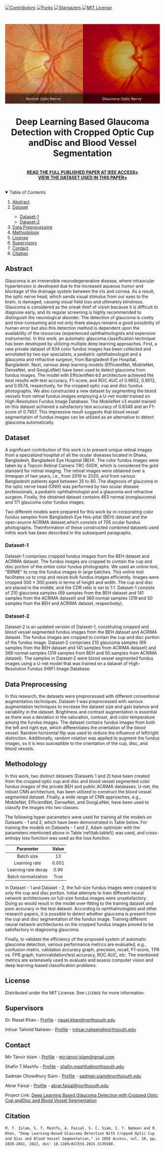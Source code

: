 <!--
*** Thanks for checking out the Best-README-Template. If you have a suggestion
*** that would make this better, please fork the repo and create a pull request
*** or simply open an issue with the tag "enhancement".
*** Thanks again! Now go create something AMAZING! :D
-->


<!-- (the "REPO NOT FOUND" message will disappear once you make the repository public) -->
<!-- PROJECT SHIELDS -->
<!--
*** I'm using markdown "reference style" links for readability.
*** Reference links are enclosed in brackets [ ] instead of parentheses ( ).
*** See the bottom of this document for the declaration of the reference variables
*** for contributors-url, forks-url, etc. This is an optional, concise syntax you may use.
*** https://www.markdownguide.org/basic-syntax/#reference-style-links
-->
[![Contributors][contributors-shield]][contributors-url]
[![Forks][forks-shield]][forks-url]
[![Stargazers][stars-shield]][stars-url]
[![MIT License][license-shield]][license-url]
<!-- [![LinkedIn][linkedin-shield]][linkedin-url] -->



<!-- PROJECT LOGO -->
<br />
<p align="center">
  <a href="https://github.com/smashfu/practice">
    <img src="images/image.jpg" alt="" width="541" height="258">
  </a>

  <h1 align="center">Deep Learning Based Glaucoma Detection with Cropped Optic Cup andDisc and Blood Vessel Segmentation</h1>

  <p align="center">
<!--     A short report of our experiments. -->
    <br />
    <a target="_blank" href="https://ieeexplore.ieee.org/document/9664528"><strong>READ THE FULL PUBLISHED PAPER AT IEEE ACCESS»</strong></a>
    <br />
    <a target="_blank" href="https://github.com/mirtanvirislam/Deep-Learning-Based-Glaucoma-Detection-with-Cropped-Optic-Cup-and-Disc-and-Blood-Vessel-Segmentation/tree/master/Dataset"><strong>VIEW THE DATASET USED IN THIS PAPER»</strong></a>
    <br />
    <br />
 <!-- <a href="https://github.com/othneildrew/Best-README-Template">View Demo</a>
    ·
    <a href="https://github.com/othneildrew/Best-README-Template/issues">Report Bug</a>
    ·
    <a href="https://github.com/othneildrew/Best-README-Template/issues">Request Feature</a> -->
  </p>
</p>



<!-- TABLE OF CONTENTS -->
<details open="open">
  <summary>Table of Contents</summary>
  <ol>
    <li>
      <a href="#abstract">Abstract</a>
<!--       <ul>
        <li><a href="#software-components">Software Components</a></li>
      </ul> -->
    </li>
    <li><a href="#dataset">Dataset</a></li>
 <ul>
  <li><a href="#dataset-1">Dataset-1</a></li>
  <li><a href="#dataset-2">Dataset-2</a></li>
</ul>
    <li><a href="#data-preprocessing">Data Preprocessing</a></li>
    <li><a href="#methodology">Methodology</a></li>
    <!--<li><a href="#contributing">Contributing</a></li> -->
    <li><a href="#license">License</a></li>
    <li><a href="#supervisors">Supervisors</a></li>
    <li><a href="#contact">Contact</a></li>
    <li><a href="#citation">Citation</a></li>
  </ol>
</details>



<!-- ABSTRACT -->
## Abstract

<!-- [![Product Name Screen Shot][product-screenshot]](https://example.com)-->

Glaucoma is an irreversible neurodegenerative disease, where intraocular hypertension is developed due to the increased aqueous humor and blockage of the drainage system between the iris and cornea. As a result, the optic nerve head, which sends visual stimulus from our eyes to the brain, is damaged, causing visual field loss and ultimately blindness. Glaucoma is considered as the sneak thief of vision because it is difficult to diagnose early, and its regular screening is highly recommended to distinguish the neurological disorder. The detection of glaucoma is costly and time-consuming and not only there always remains a good possibility of human error but also this detection method is dependent upon the availability of the resources (experienced ophthalmologists and expensive instruments). In this work, an automatic glaucoma classification technique has been developed by utilizing multiple deep learning approaches. First, a new private dataset of 634 color fundus images has been collected and annotated by two eye specialists, a pediatric ophthalmologist and a glaucoma and refractive surgeon, from Bangladesh Eye Hospital, Bangladesh. Next, various deep learning models (EfficientNet, MobileNet, DenseNet, and GoogLeNet) have been used to detect glaucoma from fundus images. The model with EfficientNet-b3 architecture achieved the best results with test accuracy, F1-score, and ROC AUC of 0.9652, 0.9512, and 0.9574, respectively, for the cropped optic cup and disc fundus photographs. We also constructed a new dataset by segmenting the blood vessels from retinal fundus images employing a U-net model trained on High-Resolution Fundus Image Database. The MobileNet v3 model trained on this dataset achieved a satisfactory test accuracy of 0.8348 and an F1-score of 0.7957. This impressive result suggests that blood vessel segmentation of fundus images can be utilized as an alternative to detect glaucoma automatically.

<!-- ### Software Components

Some of the frameworks and libraries used for this project are listed below:
* [PyTorch](https://pytorch.org/)
* [Pandas](https://pandas.pydata.org/)
* [Seaborn](https://seaborn.pydata.org/) -->


<!-- Dataset -->
## Dataset

A significant contribution of this work is to present unique retinal images from a specialized hospital of all the ocular diseases located in Dhaka, Bangladesh, Bangladesh Eye Hospital (BEH). The color fundus images were taken by a Topcon Retinal Camera TRC-50DX, which is considered the gold standard for retinal imaging. The retinal images were obtained over a timespan of two years, i.e., from 2019 to 2020, and from various Bangladeshi patients aged between 35 to 80. The diagnosis of glaucoma in the optic nerve head (ONH) was performed by two ocular disease professionals, a pediatric ophthalmologist and a glaucoma and refractive surgeon. Finally, the obtained dataset contains 463 normal (nonglaucoma) and 171 glaucoma color fundus images.

Two different models were prepared for this work by in-corporating color fundus samples from Bangladesh Eye Hos-pital (BEH) dataset and the open-source ACRIMA dataset,which consists of 705 ocular fundus photographs. Theinformation of these constructed combined datasets used inthis work has been described in the subsequent paragraphs.

### Dataset-1

Dataset-1 comprises cropped fundus images from the BEH dataset and ACRIMA dataset. The fundus images are cropped to contain the cup and disc portion of the entire color fundus photographs. We used an online tool, "BIRME" to crop the fundus images in large batches. This online tool facilitates us to crop and resize bulk fundus images efficiently. Images were cropped $300 \times 300$ pixels in terms of height and width. The cup and disc are placed in the middle, and the CDR ratio is set to 1:1. Dataset-1 consists of 210 glaucoma samples (69 samples from the BEH dataset and 141 samples from the ACRIMA dataset) and 369 normal samples (319 and 50 samples from the BEH and ACRIMA dataset, respectively).

### Dataset-2

Dataset-2 is an updated version of Dataset-1, constituting cropped and blood vessel segmented fundus images from the BEH dataset and ACRIMA dataset. The fundus images are cropped to contain the cup and disc portion of the fundus image. Dataset-2 comprises 210 glaucoma samples (69 samples from the BEH dataset and 141 samples from ACRIMA dataset) and 369 normal samples (319 samples from BEH and 50 samples from ACRIMA dataset). The samples in Dataset-2 were blood vessel segmented fundus images using a U-net model that was trained on a dataset of High-Resolution Fundus (HRF) Image Database.


## Data Preprocessing

In this research, the datasets were preprocessed with different conventional augmentation techniques. Dataset-1 was preprocessed with various augmentation techniques to increase the dataset size and gain balance and variability in the dataset. Brightness and contrast augmentation is essential as there was a deviation in the saturation, contrast, and color temperature among the fundus images. The dataset contains fundus images from both the left and right eye, which differentiates the orientation of the blood vessel. Random horizontal flip was used to reduce the influence of left/right distinction. Additionally, random rotation was applied to augment the fundus images, so it is less susceptible to the orientation of the cup, disc, and blood vessels.


## Methodology

In this work, two distinct datasets (Datasets 1 and 2) have been created from the cropped optic cup and disc and blood vessel segmented color fundus images of the private BEH and public ACRIMA databases. U-net, the robust CNN architecture, has been utilized to construct the blood vessel segmented dataset. Finally, a wide range of CNN approaches, e.g., MobileNet, EfficientNet, DenseNet, and GoogLeNet, have been used to classify the images into two classes.

The following hyper-parameters were used for training all the models on Datasets - 1 and 2, which have been demonstrated in Table below. For training the models on Datasets - 1 and 2, Adam optimizer with the parameters mentioned above in Table \ref{tab:table5} was used, and cross-entropy loss function was used as the loss function.


  |      Parameter      | Value |
  |:-------------------:|:-----:|
  | Batch size          | 13    |
  | Learning rate       | 0.001 |
  | Learning rate decay | 0.96  |
  | Batch normalization | True  |


In Dataset - 1 and Dataset - 2, the full-size fundus images were cropped to only the cup and disc portion. Initial attempts to train different neural network architectures on full-size fundus images were unsatisfactory. Doing so would result in the model over-fitting to the training dataset and poor accuracy in the test dataset. According to ophthalmologists and other research papers, it is possible to detect whether glaucoma is present from the cup and disc segmentation of the fundus image. Training different neural network architectures on the cropped fundus images proved to be satisfactory in diagnosing glaucoma.

Finally, to validate the efficiency of the proposed system of automatic glaucoma detection, various performance metrics are evaluated, e.g., confusion matrix, validation accuracy graph, precision, recall, F1-score, TPR vs. FPR graph, train/validation/test accuracy, ROC AUC, etc. The mentioned metrics are extensively used to evaluate and assess computer vision and deep learning-based classification problems.


<!-- GETTING STARTED -->


<!-- LICENSE -->
## License

Distributed under the MIT License. See `LICENSE` for more information.


<!-- SUPERVISORS -->
## Supervisors

Dr. Riasat Khan - [Profile](http://ece.northsouth.edu/people/riasat-khan/) - riasat.khan@northsouth.edu

Intisar Tahmid Naheen - [Profile](http://ece.northsouth.edu/people/mr-intisar-tahmid-naheen/) - intisar.naheen@northsouth.edu

<!-- CONTACT -->
## Contact

Mir Tanvir Islam - [Profile](https://www.linkedin.com/in/mirtanvirislam/) - mir.tanvir.islam@gmail.com

Shafin T.Mashfu - [Profile](https://www.linkedin.com/in/smashfu/) - shafin.mashfu@northsouth.edu

Sadman Chowdhury Siam - [Profile](https://www.linkedin.com/in/unavailable/) - sadman.siam@northsouth.edu

Abrar Faisal - [Profile](https://www.linkedin.com/in/unavailable/) - abrar.faisal@northsouth.edu

Project Link: [Deep Learning Based Glaucoma Detection with Cropped Optic Cup andDisc and Blood Vessel Segmentation](https://github.com/mirtanvirislam/Deep-Learning-Based-Glaucoma-Detection-with-Cropped-Optic-Cup-and-Disc-and-Blood-Vessel-Segmentation)


<!-- CITATION -->
## Citation
`
M. T. Islam, S. T. Mashfu, A. Faisal, S. C. Siam, I. T. Naheen and R. Khan, "Deep Learning-Based Glaucoma Detection With Cropped Optic Cup and Disc and Blood Vessel Segmentation," in IEEE Access, vol. 10, pp. 2828-2841, 2022, doi: 10.1109/ACCESS.2021.3139160.
`

<!-- ACKNOWLEDGEMENTS -->
<!--## Acknowledgements
* [GitHub Emoji Cheat Sheet](https://www.webpagefx.com/tools/emoji-cheat-sheet)
* [Img Shields](https://shields.io)
* [Choose an Open Source License](https://choosealicense.com)
* [GitHub Pages](https://pages.github.com)
* [Animate.css](https://daneden.github.io/animate.css)
* [Loaders.css](https://connoratherton.com/loaders)
* [Slick Carousel](https://kenwheeler.github.io/slick)
* [Smooth Scroll](https://github.com/cferdinandi/smooth-scroll)
* [Sticky Kit](http://leafo.net/sticky-kit)
* [JVectorMap](http://jvectormap.com)
* [Font Awesome](https://fontawesome.com) -->





<!-- MARKDOWN LINKS & IMAGES -->
<!-- https://www.markdownguide.org/basic-syntax/#reference-style-links -->
[contributors-shield]: https://img.shields.io/github/contributors/mirtanvirislam/Glaucoma-Detection-with-ML-NN.svg?style=for-the-badge
[contributors-url]: https://github.com/mirtanvirislam/Glaucoma-Detection-with-ML-NN/graphs/contributors
[forks-shield]: https://img.shields.io/github/forks/mirtanvirislam/Glaucoma-Detection-with-ML-NNe.svg?style=for-the-badge
[forks-url]: https://github.com/mirtanvirislam/Glaucoma-Detection-with-ML-NN/network/members
[stars-shield]: https://img.shields.io/github/stars/mirtanvirislam/Glaucoma-Detection-with-ML-NN.svg?style=for-the-badge
[stars-url]: https://github.com/mirtanvirislam/Glaucoma-Detection-with-ML-NN/stargazers
[issues-shield]: https://img.shields.io/github/issues/mirtanvirislam/Glaucoma-Detection-with-ML-NN.svg?style=for-the-badge
[issues-url]: https://github.com/mirtanvirislam/Glaucoma-Detection-with-ML-NN/issues
[license-shield]: https://img.shields.io/github/license/mirtanvirislam/Glaucoma-Detection-with-ML-NN.svg?style=for-the-badge
[license-url]: https://github.com/mirtanvirislam/Glaucoma-Detection-with-ML-NN/blob/master/LICENSE.txt
[linkedin-shield]: https://img.shields.io/badge/-LinkedIn-black.svg?style=for-the-badge&logo=linkedin&colorB=555
[linkedin-url]: https://linkedin.com/in/mir-tanvir-islam/
[product-screenshot]: images/screenshot.png
